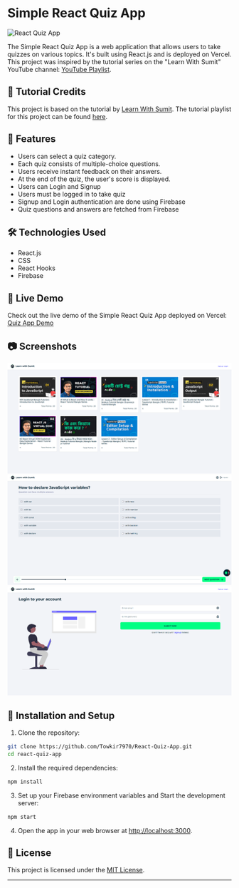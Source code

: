 # Simple React Quiz App

![React Quiz App](quiz_app_screenshot.png)

The Simple React Quiz App is a web application that allows users to take quizzes on various topics. It's built using React.js and is deployed on Vercel. This project was inspired by the tutorial series on the "Learn With Sumit" YouTube channel: [YouTube Playlist](https://www.youtube.com/watch?v=W3zMJxCUJAA&list=PLHiZ4m8vCp9M6HVQv7a36cp8LKzyHIePr&index=30).

## 📝 Tutorial Credits

This project is based on the tutorial by [Learn With Sumit](https://www.youtube.com/channel/UCDY_7jYzrs0Pjqh5wdklfAg). The tutorial playlist for this project can be found [here](https://www.youtube.com/watch?v=W3zMJxCUJAA&list=PLHiZ4m8vCp9M6HVQv7a36cp8LKzyHIePr&index=30).

## 🚀 Features

- Users can select a quiz category.
- Each quiz consists of multiple-choice questions.
- Users receive instant feedback on their answers.
- At the end of the quiz, the user's score is displayed.
- Users can Login and Signup
- Users must be logged in to take quiz
- Signup and Login authentication are done using Firebase
- Quiz questions and answers are fetched from Firebase

## 🛠️ Technologies Used

- React.js
- CSS
- React Hooks
- Firebase

## 🚀 Live Demo

Check out the live demo of the Simple React Quiz App deployed on Vercel: [Quiz App Demo](https://quiz-app-eight-ecru.vercel.app/)

## 📷 Screenshots

![Quiz Home](https://github.com/Towkir7970/React-Quiz-App/blob/master/screenshots/homepage.png)
![Quiz Question](https://github.com/Towkir7970/React-Quiz-App/blob/master/screenshots/quiz.png)
![Quiz Login](https://github.com/Towkir7970/React-Quiz-App/blob/master/screenshots/login.png)

## 📝 Installation and Setup

1. Clone the repository:

```bash
git clone https://github.com/Towkir7970/React-Quiz-App.git
cd react-quiz-app
```

2. Install the required dependencies:

```bash
npm install
```

3. Set up your Firebase environment variables and Start the development server:

```bash
npm start
```

4. Open the app in your web browser at [http://localhost:3000](http://localhost:3000).

## 📄 License

This project is licensed under the [MIT License](LICENSE).

---
